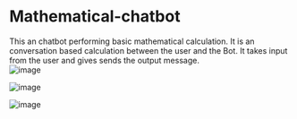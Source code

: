 # Mathematical-chatbot
This an chatbot performing basic mathematical calculation. 
It is an conversation based calculation between the user and the Bot. 
It takes input from the user and gives sends the output message.  
![image](https://user-images.githubusercontent.com/82426429/221855140-7c721743-c0c0-4cdb-8315-9369fde75218.png) 
 
![image](https://user-images.githubusercontent.com/82426429/221856064-06c1cb2e-a866-4324-88bb-f3d3c8d36170.png) 

![image](https://user-images.githubusercontent.com/82426429/221855561-9d42ada6-4cc6-456b-833e-097a69f89352.png)

